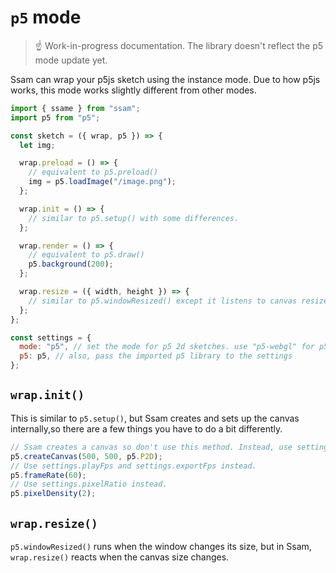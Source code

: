 # `p5` mode

> ☝️ Work-in-progress documentation. The library doesn't reflect the p5 mode update yet.

Ssam can wrap your p5js sketch using the instance mode. Due to how p5js works, this mode works slightly different from other modes.

```js
import { ssame } from "ssam";
import p5 from "p5";

const sketch = ({ wrap, p5 }) => {
  let img;

  wrap.preload = () => {
    // equivalent to p5.preload()
    img = p5.loadImage("/image.png");
  };

  wrap.init = () => {
    // similar to p5.setup() with some differences.
  };

  wrap.render = () => {
    // equivalent to p5.draw()
    p5.background(200);
  };

  wrap.resize = ({ width, height }) => {
    // similar to p5.windowResized() except it listens to canvas resize, not window.
  };
};

const settings = {
  mode: "p5", // set the mode for p5 2d sketches. use "p5-webgl" for p5 webgl sketches.
  p5: p5, // also, pass the imported p5 library to the settings
};
```

## `wrap.init()`

This is similar to `p5.setup()`, but Ssam creates and sets up the canvas internally,so there are a few things you have to do a bit differently.

```js
// Ssam creates a canvas so don't use this method. Instead, use settings.dimensions and mode
p5.createCanvas(500, 500, p5.P2D);
// Use settings.playFps and settings.exportFps instead.
p5.frameRate(60);
// Use settings.pixelRatio instead.
p5.pixelDensity(2);
```

## `wrap.resize()`

`p5.windowResized()` runs when the window changes its size, but in Ssam, `wrap.resize()` reacts when the canvas size changes.
